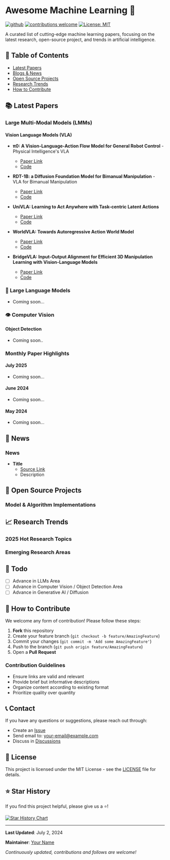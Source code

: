 # Awesome Machine Learning 🤖

[![github](https://img.shields.io/badge/GitHub-Repository-blue.svg)](https://github.com/ChenyuanLiu92/awesome-machine-learning)
[![contributions welcome](https://img.shields.io/badge/contributions-welcome-brightgreen.svg?style=flat)](https://github.com/ChenyuanLiu92/awesome-machine-learning/issues)
[![License: MIT](https://img.shields.io/badge/License-MIT-yellow.svg)](https://opensource.org/licenses/MIT)

A curated list of cutting-edge machine learning papers, focusing on the latest research, open-source project, and trends in artificial intelligence.

## 📖 Table of Contents

- [Latest Papers](#-latest-papers)
- [Blogs & News](#-news)
- [Open Source Projects](#-open-source-projects)
- [Research Trends](#-research-trends)
- [How to Contribute](#-how-to-contribute)

## 📚 Latest Papers

### Large Multi-Modal Models (LMMs)

#### Vision Language Models (VLA)
- **π0: A Vision-Language-Action Flow Model for General Robot Control** - Physical Intelligence's VLA
  - [Paper Link](https://www.physicalintelligence.company/download/pi0.pdf)
  - [Code](https://github.com/Physical-Intelligence/openpi?tab=readme-ov-file)

- **RDT-1B: a Diffusion Foundation Model for Bimanual Manipulation** - VLA for Bimanual Manipulation
  - [Paper Link](https://arxiv.org/abs/2410.07864)
  - [Code](https://github.com/thu-ml/RoboticsDiffusionTransformer)

- **UniVLA: Learning to Act Anywhere with Task-centric Latent Actions**
  - [Paper Link](https://arxiv.org/abs/2505.06111)
  - [Code](https://github.com/OpenDriveLab/UniVLA)

- **WorldVLA: Towards Autoregressive Action World Model** 
  - [Paper Link](https://arxiv.org/abs/2506.21539)
  - [Code](https://github.com/alibaba-damo-academy/WorldVLA)

- **BridgeVLA: Input-Output Alignment for Efficient 3D Manipulation Learning with Vision-Language Models** 
  - [Paper Link](https://arxiv.org/abs/2506.07961)
  - [Code](https://github.com/BridgeVLA/BridgeVLA)



### 🧠 Large Language Models
- Coming soon...


### 👁️ Computer Vision

#### Object Detection
- Coming soon..

<!-- #### 🧠 Deep Learning Fundamentals
- **Mamba: Linear-Time Sequence Modeling** - Efficient alternative to Transformers
- **Mixture of Experts (MoE) Improvements** - Scaling model capacity efficiently
- **RetNet: Retentive Networks** - Alternative architecture to Transformers

#### 🔍 Natural Language Processing
- **In-Context Learning** - Few-shot learning without parameter updates
- **Constitutional AI** - Training AI systems to be helpful, harmless, and honest
- **Tool Use in LLMs** - Teaching language models to use external tools

#### 👁️ Computer Vision
- **Diffusion Models** - State-of-the-art generative models
- **Vision Transformers (ViTs)** - Transformer architectures for computer vision
- **Neural Radiance Fields (NeRF)** - 3D scene representation and rendering

#### 🤝 Reinforcement Learning
- **RLHF (Reinforcement Learning from Human Feedback)** - Aligning AI with human preferences
- **Multi-Agent Reinforcement Learning** - Coordination in multi-agent environments
- **Offline Reinforcement Learning** - Learning from static datasets

#### 🧬 AI for Science
- **AlphaFold 3** - Protein structure prediction
- **Materials Discovery** - AI-driven materials science
- **Drug Discovery** - AI applications in pharmaceutical research -->

### Monthly Paper Highlights

#### July 2025
- Coming soon...

#### June 2024
- Coming soon...

#### May 2024
- Coming soon...

## 📰 News

### News
- **Title** 
  - [Source Link](https://github.com/BridgeVLA/BridgeVLA)
  - Description
<!-- - **Distill.pub** - Machine learning visualization and explanation
- **OpenAI Blog** - OpenAI official blog
- **Google AI Blog** - Google AI research updates
- **The Gradient** - AI research and insights

### News Sources
- **AI News** - Artificial intelligence news aggregation
- **VentureBeat AI** - AI business news
- **MIT Technology Review** - Technology reviews -->

## 🚀 Open Source Projects

### Model & Algorithm Implementations
<!-- - **Transformers** - Hugging Face's pre-trained model library
- **Detectron2** - Facebook's object detection platform
- **OpenMMLab** - Multimedia laboratory's open-source algorithm library

### Tools & Platforms
- **Weights & Biases** - Experiment tracking and visualization
- **Neptune** - Machine learning experiment management
- **DVC** - Data version control -->

## 📈 Research Trends

### 2025 Hot Research Topics
<!-- 1. **Multimodal Foundation Models** - Unified models processing text, image, audio, and video
2. **Efficient Model Architectures** - Alternatives to Transformers (Mamba, RetNet)
3. **AI Alignment & Safety** - Constitutional AI, RLHF, and safety research
4. **Agentic AI Systems** - Autonomous agents capable of complex reasoning and action
5. **AI for Scientific Discovery** - Applications in biology, chemistry, and physics -->

### Emerging Research Areas
<!-- - **Mechanistic Interpretability** - Understanding how neural networks work internally
- **Scaling Laws** - Predicting model performance from compute and data
- **Few-Shot Learning** - Learning from minimal examples
- **Continual Learning** - Learning without forgetting previous knowledge
- **Federated Learning** - Training models across distributed data sources -->

## 📅 Todo

- [ ] Advance in LLMs Area
- [ ] Advance in Computer Vision / Object Detection Area
- [ ] Advance in Generative AI / Diffusion
<!-- ### July 2024
- Initialized project structure
- Added 2024 important papers
- Updated mainstream framework information -->

<!-- - [ ] Add more 2024 breakthrough papers
- [ ] Create monthly paper summaries
- [ ] Add paper implementation links
- [ ] Include paper review summaries
- [ ] Add author and institution information -->

## 🤝 How to Contribute

We welcome any form of contribution! Please follow these steps:

1. **Fork** this repository
2. Create your feature branch (`git checkout -b feature/AmazingFeature`)
3. Commit your changes (`git commit -m 'Add some AmazingFeature'`)
4. Push to the branch (`git push origin feature/AmazingFeature`)
5. Open a **Pull Request**

### Contribution Guidelines
- Ensure links are valid and relevant
- Provide brief but informative descriptions
- Organize content according to existing format
- Prioritize quality over quantity

## 📞 Contact

If you have any questions or suggestions, please reach out through:

- Create an [Issue](https://github.com/ChenyuanLiu92/awesome-machine-learning/issues)
- Send email to: your-email@example.com
- Discuss in [Discussions](https://github.com/ChenyuanLiu92/awesome-machine-learning/discussions)

## 📄 License

This project is licensed under the MIT License - see the [LICENSE](LICENSE) file for details.

## ⭐ Star History

If you find this project helpful, please give us a ⭐️!

[![Star History Chart](https://api.star-history.com/svg?repos=ChenyuanLiu92e/awesome-machine-learning&type=Date)](https://star-history.com/#ChenyuanLiu92/awesome-machine-learning&Date)

---

**Last Updated**: July 2, 2024

**Maintainer**: [Your Name](https://github.com/ChenyuanLiu92)

*Continuously updated, contributions and follows are welcome!*
